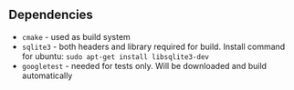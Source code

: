 Dependencies
------------

* `cmake` - used as build system
* `sqlite3` - both headers and library required for build. Install command for ubuntu:
`sudo apt-get install libsqlite3-dev`
* `googletest` - needed for tests only. Will be downloaded and build automatically